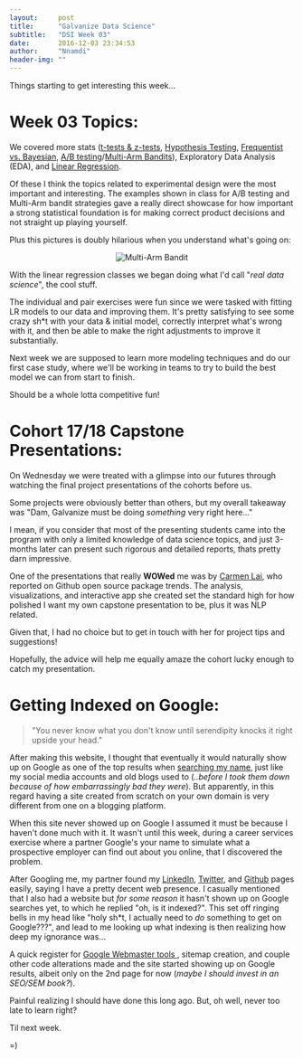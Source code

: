 ```yaml
---
layout:     post
title:      "Galvanize Data Science"
subtitle:   "DSI Week 03"
date:       2016-12-03 23:34:53
author:     "Nnamdi"
header-img: ""
---
```


Things starting to get interesting this week...

# Week 03 Topics:
We covered more stats ([t-tests & z-tests](https://www.youtube.com/watch?v=5ABpqVSx33I), [Hypothesis Testing](https://www.youtube.com/watch?v=-FtlH4svqx4), [Frequentist vs. Bayesian](https://www.quora.com/What-is-the-difference-between-Bayesian-and-frequentist-statisticians), [A/B testing](http://conversionxl.com/ab-testing-statistics/)/[Multi-Arm Bandits](https://en.wikipedia.org/wiki/Multi-armed_bandit)), Exploratory Data Analysis (EDA), and [Linear Regression](https://en.wikipedia.org/wiki/Linear_regression).

Of these I think the topics related to experimental design were the most important and interesting. The examples shown in class for A/B testing and Multi-Arm bandit strategies gave a really direct showcase for how important a strong statistical foundation is for making correct product decisions and not straight up playing yourself.

Plus this pictures is doubly hilarious when you understand what's going on:
<p align="center">
<img src="http://conversionxl.com/wp-content/uploads/2015/09/multiarmedbandit.jpg" alt="Multi-Arm Bandit">
</p>

With the linear regression classes we began doing what I'd call "_real data science_", the cool stuff.

The individual and pair exercises were fun since we were tasked with fitting LR models to our data and improving them. It's pretty satisfying to see some crazy sh*t with your data & initial model, correctly interpret what's wrong with it, and then be able to make the right adjustments to improve it substantially.

Next week we are supposed to learn more modeling techniques and do our first case study, where we'll be working in teams to try to build the best model we can from start to finish.

Should be a whole lotta competitive fun!

# Cohort 17/18 Capstone Presentations:
On Wednesday we were treated with a glimpse into our futures through watching the final project presentations of the cohorts before us.

Some projects were obviously better than others, but my overall takeaway was "Dam, Galvanize must be doing _something_ very right here..."

I mean, if you consider that most of the presenting students came into the program with only a limited knowledge of data science topics, and just 3-months later can present such rigorous and detailed reports, thats pretty darn impressive.

One of the presentations that really **WOWed** me was by [Carmen Lai](http://www.carmenlai.com), who reported on Github open source package trends. The analysis, visualizations, and interactive app she created set the standard high for how polished I want my own capstone presentation to be, plus it was NLP related.

Given that, I had no choice but to get in touch with her for project tips and suggestions! 

Hopefully, the advice will help me equally amaze the cohort lucky enough to catch my presentation.

# Getting Indexed on Google:
> "You never know what you don't know until serendipity knocks it right upside your head."

After making this website, I thought that eventually it would naturally show up on Google as one of the top results when [searching my name](https://www.google.com/search?q=nnamdi+offor), just like my social media accounts and old blogs used to (_..before I took them down because of how embarrassingly bad they were_). But apparently, in this regard having a site created from scratch on your own domain is very different from one on a blogging platform.

When this site never showed up on Google I assumed it must be because I haven't done much with it. It wasn't until this week, during a career services exercise where a partner Google's your name to simulate what a prospective employer can find out about you online, that I discovered the problem.
 
After Googling me, my partner found my [LinkedIn](https://linkedin.com/in/nnamdioffor), [Twitter](https://twitter.com/NnamdiJr), and [Github](https://github.com/NnamdiJr) pages easily, saying I have a pretty decent web presence. I casually mentioned that I also had a website but _for some reason_ it hasn't shown up on Google searches yet, to which he replied "oh, is it indexed?". This set off ringing bells in my head like "holy sh*t, I actually need to _do_ something to get on Google???", and lead to me looking up what indexing is then realizing how deep my ignorance was...

A quick register for [Google Webmaster tools ](https://www.google.com/intl/en/webmasters/), sitemap creation, and couple other code alterations made and the site started showing up on Google results, albeit only on the 2nd page for now (_maybe I should invest in an SEO/SEM book?_).

Painful realizing I should have done this long ago. But, oh well, never too late to learn right?

Til next week.

=)
